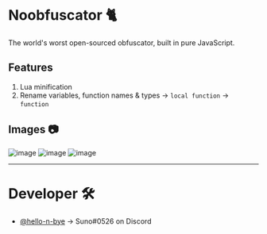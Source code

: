 # Noobfuscator 🐈
The world's worst open-sourced obfuscator, built in pure JavaScript.

## Features
1. Lua minification
2. Rename variables, function names & types → `local function` → `function`

## Images 📷
![image](https://github.com/hello-n-bye/noobfuscator/assets/159689944/6c3d7c7a-5c6a-44ad-bd22-b8d4fc814752) ![image](https://github.com/hello-n-bye/noobfuscator/assets/159689944/23f0d05a-48dc-473c-b7a3-c6bc7a6dfa25)
![image](https://github.com/hello-n-bye/noobfuscator/assets/159689944/7040011e-e029-4834-8318-92e055bc3c6b)


---

# Developer 🛠️
* [@hello-n-bye](https://github.com/hello-n-bye) → Suno#0526 on Discord
